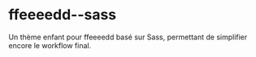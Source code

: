 ffeeeedd--sass
==============

Un thème enfant pour ffeeeedd basé sur Sass, permettant de simplifier encore le workflow final.

